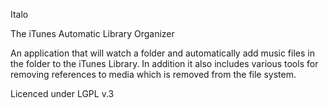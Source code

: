 Italo

The iTunes Automatic Library Organizer

An application that will watch a folder and automatically add music files in the folder to the iTunes Library. In addition it also includes various tools for removing references to media which is removed from the file system.

Licenced under LGPL v.3

